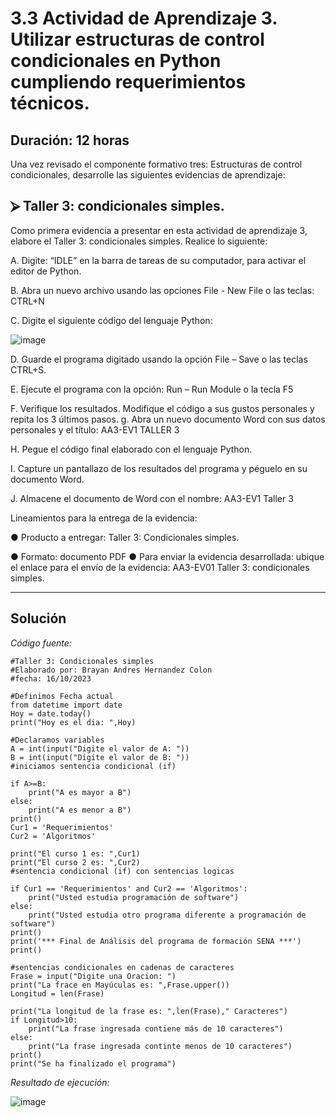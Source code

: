 # 3.3 Actividad de Aprendizaje 3. Utilizar estructuras de control condicionales en Python cumpliendo requerimientos técnicos.  

## Duración: 12 horas  

Una vez revisado el componente formativo tres: Estructuras de control condicionales, desarrolle las siguientes evidencias de aprendizaje:  

## ⮚ Taller 3: condicionales simples.  

Como primera evidencia a presentar en esta actividad de aprendizaje 3, elabore el Taller 3: condicionales simples. Realice lo siguiente: 	 

A. Digite: “IDLE” en la barra de tareas de su computador, para activar el editor de Python.  

B. Abra un nuevo archivo usando las opciones File - New File o las teclas: CTRL+N  

C. Digite el siguiente código del lenguaje Python: 

![image](https://github.com/Brayan-Hc11/Variables_Y_Estructuras_De_Control_En_Python/assets/118775234/cb225341-aa5a-4f61-9711-68d501852405)

D. Guarde el programa digitado usando la opción File – Save o las teclas CTRL+S.  

E. Ejecute el programa con la opción: Run – Run Module o la tecla F5  

F. Verifique los resultados. Modifique el código a sus gustos personales y repita los 3 últimos pasos. g. Abra un nuevo documento Word con sus datos personales y el título: AA3-EV1 TALLER 3  

H. Pegue el código final elaborado con el lenguaje Python.  

I. Capture un pantallazo de los resultados del programa y péguelo en su documento Word.  

J. Almacene el documento de Word con el nombre: AA3-EV1 Taller 3  

Lineamientos para la entrega de la evidencia:  

● Producto a entregar: Taller 3: Condicionales simples.  

● Formato: documento PDF ● Para enviar la evidencia desarrollada: ubique el enlace para el 		envío de la evidencia: AA3-EV01 Taller 3: condicionales simples.
***

## Solución
_Código fuente:_

~~~
#Taller 3: Condicionales simples
#Elaborado por: Brayan Andres Hernandez Colon
#fecha: 16/10/2023

#Definimos Fecha actual
from datetime import date
Hoy = date.today()
print("Hoy es el dia: ",Hoy)

#Declaramos variables
A = int(input("Digite el valor de A: "))
B = int(input("Digite el valor de B: "))
#iniciamos sentencia condicional (if)

if A>=B:
    print("A es mayor a B")
else:
    print("A es menor a B")
print()
Cur1 = 'Requerimientos'
Cur2 = 'Algoritmos'

print("El curso 1 es: ",Cur1)
print("El curso 2 es: ",Cur2)
#sentencia condicional (if) con sentencias logicas

if Cur1 == 'Requerimientos' and Cur2 == 'Algoritmos':
    print("Usted estudia programación de software")
else:
    print("Usted estudia otro programa diferente a programación de software")
print()
print('*** Final de Análisis del programa de formación SENA ***')
print()

#sentencias condicionales en cadenas de caracteres
Frase = input("Digite una Oracion: ")
print("La frace en Mayúculas es: ",Frase.upper())
Longitud = len(Frase)

print("La longitud de la frase es: ",len(Frase)," Caracteres")
if Longitud>10:
    print("La frase ingresada contiene más de 10 caracteres")
else:
    print("La frase ingresada continte menos de 10 caracteres")
print()
print("Se ha finalizado el programa")
~~~

_Resultado de ejecución:_

![image](https://github.com/Brayan-Hc11/Variables_Y_Estructuras_De_Control_En_Python/assets/118775234/421ed17c-41a7-4391-b3bc-25725fc010ac)

